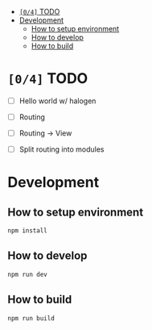 - [<code>[0/4]</code> TODO](#org520c305)
- [Development](#orga2a22db)
  - [How to setup environment](#org1ab85a3)
  - [How to develop](#org78c49fa)
  - [How to build](#org475ab88)



<a id="org520c305"></a>

# <code>[0/4]</code> TODO

-   [ ] Hello world w/ halogen
-   [ ] Routing
-   [ ] Routing -> View
-   [ ] Split routing into modules


<a id="orga2a22db"></a>

# Development


<a id="org1ab85a3"></a>

## How to setup environment

```bash
npm install
```


<a id="org78c49fa"></a>

## How to develop

```bash
npm run dev
```


<a id="org475ab88"></a>

## How to build

```bash
npm run build
```

